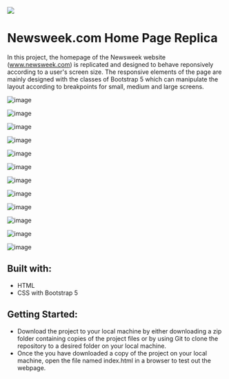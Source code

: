 
![](https://img.shields.io/badge/Microverse-blueviolet)

# Newsweek.com Home Page Replica

In this project, the homepage of the Newsweek website (www.newsweek.com) is replicated and designed to behave reponsively according to a user's screen size. The responsive elements of the page are mainly designed with the classes of Bootstrap 5 which can manipulate the layout according to breakpoints for small, medium and large screens.

![image](https://user-images.githubusercontent.com/70488620/114198450-52f9b880-9921-11eb-83a6-d13b0299cb90.png)

![image](https://user-images.githubusercontent.com/70488620/114198522-6c9b0000-9921-11eb-9860-67ba1890d8d2.png)

![image](https://user-images.githubusercontent.com/70488620/114198673-95bb9080-9921-11eb-9462-5c5afd40d3ac.png)

![image](https://user-images.githubusercontent.com/70488620/114198814-bf74b780-9921-11eb-9a07-4c5487eacc62.png)

![image](https://user-images.githubusercontent.com/70488620/114199068-f8ad2780-9921-11eb-9f60-a9b3bcd2b3a8.png)

![image](https://user-images.githubusercontent.com/70488620/114199232-1aa6aa00-9922-11eb-901a-e8bdc1ad753e.png)

![image](https://user-images.githubusercontent.com/70488620/114199448-504b9300-9922-11eb-8b07-c23e11dc3598.png)

![image](https://user-images.githubusercontent.com/70488620/114200156-eb446d00-9922-11eb-9739-f52f07719c71.png)

![image](https://user-images.githubusercontent.com/70488620/114200402-2e064500-9923-11eb-856d-d873b158bbb4.png)

![image](https://user-images.githubusercontent.com/70488620/114200565-555d1200-9923-11eb-9f48-e987096b5b6d.png)

![image](https://user-images.githubusercontent.com/70488620/114200696-745ba400-9923-11eb-9aac-af75355fd3e7.png)

![image](https://user-images.githubusercontent.com/70488620/114200840-9523f980-9923-11eb-9cf3-74d0b307163e.png)

## Built with:

- HTML
- CSS with Bootstrap 5

## Getting Started:

- Download the project to your local machine by either downloading a zip folder containing copies of the project files or by using Git to clone the repository to a desired folder on your local machine.
- Once the you have downloaded a copy of the project on your local machine, open the file named index.html in a browser to test out the webpage.


